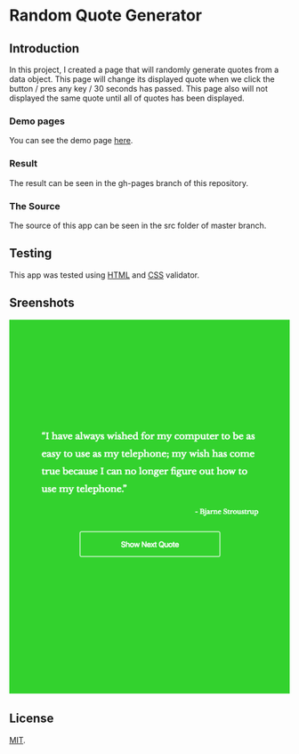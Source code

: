 # Random Quote Generator

## Introduction

In this project, I created a page that will randomly generate quotes from a data object. This page will change its displayed quote when we click the button / pres any key / 30 seconds has passed. This page also will not displayed the same quote until all of quotes has been displayed.

### Demo pages

You can see the demo page [here](https://wahidyankf.github.io/random-quote-generator/).

### Result

The result can be seen in the gh-pages branch of this repository.

### The Source

The source of this app can be seen in the src folder of master branch. 

## Testing

This app was tested using [HTML](https://validator.w3.org/) and [CSS](https://jigsaw.w3.org/css-validator/) validator.

## Sreenshots

![screenshot 1](screenshots/screenshot1.png)

## License

[MIT](https://en.wikipedia.org/wiki/MIT_License).